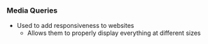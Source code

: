 ### Media Queries

- Used to add responsiveness to websites 
  - Allows them to properly display everything at different sizes